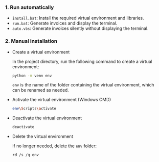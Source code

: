 ### 1. Run automatically

- `install.bat`: Install the required virtual environment and libraries.
- `run.bat`: Generate invoices and display the terminal.
- `auto.vbs`: Generate invoices silently without displaying the terminal.

### 2. Manual installation

- Create a virtual environment

  In the project directory, run the following command to create a virtual environment:

  ```sh
  python -m venv env
  ```

  `env` is the name of the folder containing the virtual environment, which can be renamed as needed.

- Activate the virtual environment (Windows CMD)

  ```sh
  env\Scripts\activate
  ```

- Deactivate the virtual environment

  ```sh
  deactivate
  ```

- Delete the virtual environment

  If no longer needed, delete the `env` folder:

  ```sh
  rd /s /q env
  ```
